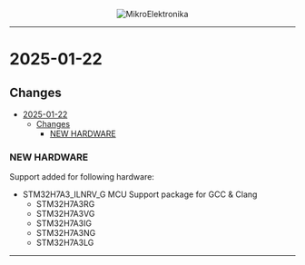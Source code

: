 <p align="center">
  <img src="http://www.mikroe.com/img/designs/beta/logo_small.png?raw=true" alt="MikroElektronika"/>
</p>

---

# 2025-01-22

## Changes

- [2025-01-22](#2025-01-22)
  - [Changes](#changes)
    - [NEW HARDWARE](#new-hardware)

### NEW HARDWARE

Support added for following hardware:

+ STM32H7A3_ILNRV_G MCU Support package for GCC & Clang
  + STM32H7A3RG
  + STM32H7A3VG
  + STM32H7A3IG
  + STM32H7A3NG
  + STM32H7A3LG

---
